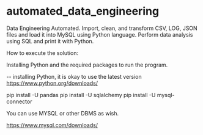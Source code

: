 # automated_data_engineering
Data Engineering Automated. 
Import, clean, and transform CSV, LOG, JSON files and load it into MySQL using Python language. Perform data analysis using SQL and print it with Python.

How to execute the solution:

Installing Python and the required packages to run the program.

-- installing Python, it is okay to use the latest version
https://www.python.org/downloads/

pip install -U pandas
pip install -U sqlalchemy
pip install -U mysql-connector

You can use MYSQL or other DBMS as wish.

https://www.mysql.com/downloads/
